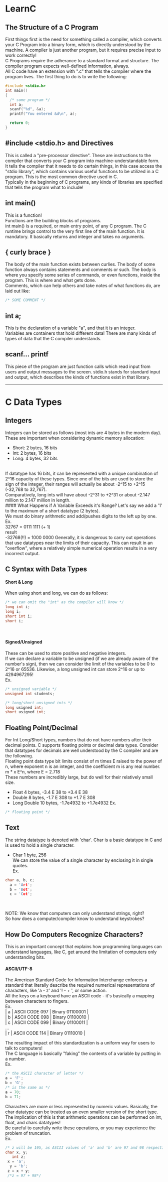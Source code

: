 # LearnC

## The Structure of a C Program
First things first is the need for something called a compiler, which converts your C Program into a binary form, which is directly understood by the machine. A compiler is just another program, but it requires precise input to work correctly!
<br>
C Programs require the adherance to a standard format and structure. The compiler program expects well-defined information, always.
<br>
All C code have an extension with ".c" that tells the compiler where the program lives. The first thing to do is to write the following:
```c
#include <stdio.h>
int main()
{
  /* some program */
  int a;
  scanf("%d", &a);
  printf("You entered &d\n", a);

  return 0;
}
```

## #include <stdio.h> and Directives
This is called a "pre-processor directive". These are instructions to the compiler that converts your C program into machine-understandable form. It tells the compiler that it needs to do certain things, in this case access the "stdio library", which contains various useful functions to be utilized in a C program. This is the most common directive used in C.
<br>
Typically in the beginning of C programs, any kinds of libraries are specified that tells the program what to include!

## int main()
This is a function!<br>
Functions are the building blocks of programs.<br>
int main() is a required, or main entry point, of any C program. The C runtime brings control to the very first line of the main function. It is mandatory. It basically returns and integer and takes no arguments.

## { curly brace }
The body of the main function exists between curlies. The body of some function always contains statements and comments or such. The body is where you specify some series of commands, or even functions, inside the program. This is where and what gets done.<br>
Comments, which can help others and take notes of what functions do, are laid out like:
```c
/* SOME COMMENT */
```

## int a;
This is the declaration of a variable "a", and that it is an integer.<br>
Variables are containers that hold different data! There are many kinds of types of data that the C compiler understands.

## scanf... printf
This piece of the program are just function calls which read input from users and output messages to the screen. stdio.h stands for standard input and output, which describes the kinds of functions exist in that library.

----

# C Data Types
## Integers
Integers can be stored as follows (most ints are 4 bytes in the modern day). These are important when considering dynamic memory allocation:
- Short: 2 bytes, 16 bits
- Int: 2 bytes, 16 bits
- Long: 4 bytes, 32 bits
<br>
If datatype has 16 bits, it can be represented with a unique combination of 2^16 capacity of these types. Since one of the bits are used to store the sign of the integer, their ranges will actually be about -2^15 to +2^15 (-32,768 to 32,767).
<br>
Comparatively, long ints will have about -2^31 to +2^31 or about -2.147 million to 2.147 million in length.
<br>
#### What Happens if A Variable Exceeds it's Range?
Let's say we add a '1' to the maximum of a short datatype (2 bytes).<br>
We must do binary arithmetic and add/pushes digits to the left up by one.
<br>Ex.
<br>32767 = 0111 1111 (+ 1)
<br>result
<br>-32768(!!) = 1000 0000
Generally, it is dangerous to carry out operations that use datatypes near the limits of their capacity. This can result in an "overflow", where a relatively simple numerical operation results in a very incorrect output.

## C Syntax with Data Types

#### Short & Long
When using short and long, we can do as follows:
```c
/* we can omit the "int" as the compiler will know */
long int i;
long i; 
short int i;
short i;
```
<br>

#### Signed/Unsigned
These can be used to store positive and negative integers.<br>
If we can declare a variable to be unsigned (if we are already aware of the number's sign), then we can consider the limit of the variables to be 0 to 2^16 or 65536. Likewise, a long unsigned int can store 2^16 or up to 4294967295!<br>
Ex.
```c
/* unsigned variable */
unsigned int students;

/* long/short unsigned ints */
long usigned int;
short usigned int;

```


## Floating Point/Decimal
For Int Long/Short types, numbers that do not have numbers after their decimal points. C supports floating points or decimal data types. Consider that datatypes for decimals are well understood by the C compiler and are the following.<br>
Floating point data type bit limits consist of m times E raised to the power of n, where exponent n is an integer, and the coefficient m is any real number.
<br>m * x E^n, where E = 2.718
<br>
These numbers are incredibly large, but do well for their relatively small size.<br>
- Float 4 bytes, -3.4 E 38 to +3.4 E 38
- Double 8 bytes, -1.7 E 308 to +1.7 E 308
- Long Double 10 bytes, -1.7e4932 to +1.7e4932
Ex.
```c
/* floating point */

```

## Text
The string datatype is denoted with 'char'. Char is a basic datatype in C and is used to hold a single character.
- Char 1 byte, 256<br>
We can store the value of a single character by enclosing it in single quotes.<br>Ex.
```c
char a, b, c;
  a = 'Art';
  b = 'Bot';
  c = 'Cot';
```
<br>

NOTE:
We know that computers can only understand strings, right?<br>
So how does a computer/compiler know to understand keystrokes?<br>

## How Do Computers Recognize Characters?
This is an important concept that explains how programming languages can understand languages, like C, get around the limitation of computers only understanding bits. 
#### ASCII/UTF-8
The American Standard Code for Information Interchange enforces a standard that literally describe the required numerical representations of characters, like 'a - z' and '! - +
', or some action.<br>
All the keys on a keyboard have an ASCII code - it's basically a mapping between characters to fingers. 
<br>Ex.<br>
| a | ASCII CODE 097 | Binary 01100001 |<br>
| b | ASCII CODE 098 | Binary 01100010 |<br>
| c | ASCII CODE 099 | Binary 01100011 |<br>
...<br>
| r | ASCII CODE 114 | Binary 01110010 |<br>

The resulting impact of this standardization is a uniform way for users to talk to computers!
<br>
The C language is basically "faking" the contents of a variable by putting in a number.
<br>Ex.
```c
/* the ASCII character of letter */
a = 'F';
b = 'G';
/* is the same as */
a = 70;
b = 71;
```
Characters are more or less represented by numeric values. Basically, the char datatype can be treated as an even smaller version of the short type.<br>
The implication of this is that arithmetic operations can be performed on int, float, and chars datatypes!<br>
Be careful to carefully write these operations, or you may experience the problem of truncation.
<br>Ex.
```c
/* z will be 195, as ASCII values of 'a' and 'b' are 97 and 98 respectively*/
char x, y;
   int z;
 x = 'a';
  y = 'b';
 z = x + y;
 /*z = 97 + 98*/
```




